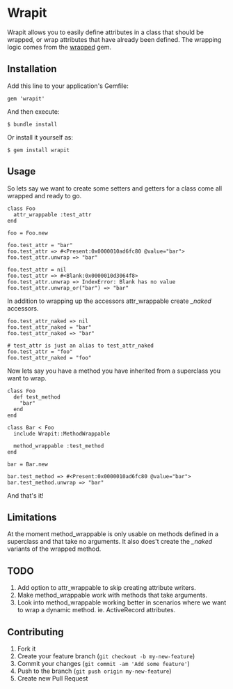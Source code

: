 # Wrapit

Wrapit allows you to easily define attributes in a class that should be wrapped,
or wrap attributes that have already been defined.  The wrapping logic comes from
the [wrapped](https://github.com/mike-burns/wrapped) gem.

## Installation

Add this line to your application's Gemfile:

    gem 'wrapit'

And then execute:

    $ bundle install

Or install it yourself as:

    $ gem install wrapit

## Usage

So lets say we want to create some setters and getters for a class come all wrapped
and ready to go.

    class Foo
      attr_wrappable :test_attr
    end

    foo = Foo.new

    foo.test_attr = "bar"
    foo.test_attr => #<Present:0x0000010ad6fc80 @value="bar">
    foo.test_attr.unwrap => "bar"

    foo.test_attr = nil
    foo.test_attr => #<Blank:0x0000010d3064f8>
    foo.test_attr.unwrap => IndexError: Blank has no value
    foo.test_attr.unwrap_or("bar") => "bar"

In addition to wrapping up the accessors attr_wrappable create *_naked* accessors.

    foo.test_attr_naked => nil
    foo.test_attr_naked = "bar"
    foo.test_attr_naked => "bar"

    # test_attr is just an alias to test_attr_naked
    foo.test_attr = "foo"
    foo.test_attr_naked = "foo"

Now lets say you have a method you have inherited from a superclass you want to wrap.

    class Foo
      def test_method
        "bar"
      end
    end

    class Bar < Foo
      include Wrapit::MethodWrappable

      method_wrappable :test_method
    end

    bar = Bar.new

    bar.test_method => #<Present:0x0000010ad6fc80 @value="bar">
    bar.test_method.unwrap => "bar"

And that's it!

## Limitations

At the moment method_wrappable is only usable on methods defined in a superclass and
that take no arguments. It also does't create the *_naked* variants of the wrapped
method.

## TODO

1. Add option to attr_wrappable to skip creating attribute writers.
2. Make method_wrappable work with methods that take arguments.
3. Look into method_wrappable working better in scenarios where we want to wrap a dynamic
method. ie. ActiveRecord attributes. 

## Contributing

1. Fork it
2. Create your feature branch (`git checkout -b my-new-feature`)
3. Commit your changes (`git commit -am 'Add some feature'`)
4. Push to the branch (`git push origin my-new-feature`)
5. Create new Pull Request
